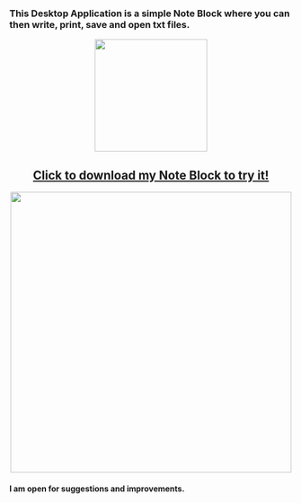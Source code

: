 <h3>
  This Desktop Application is a simple Note Block where you can then write, print, save and open txt files.
</h3>
<p align="center">
  <img src="https://user-images.githubusercontent.com/52591976/79505795-3809a680-8035-11ea-9966-0f9fe8d5afc6.png"width =200/>
</p>
<p>
  <a href="https://github.com/BlueButterflies/Note/files/4489648/setup.zip" download>
    <h2 align="center">
      Click to download my Note Block to try it!
    </h2>
  </a>
</p>
<p align="center">
  <img src="https://user-images.githubusercontent.com/52591976/79784606-cab28a00-8342-11ea-9733-dbd32bafc4bd.png"width =500/>
</p>
  
<h4>I am open for suggestions and improvements.</h4>
